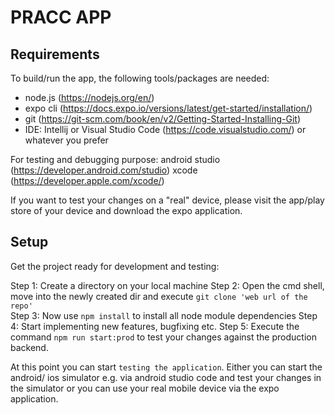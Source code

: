 # PRACC APP

## Requirements

To build/run the app, the following tools/packages are needed:

- node.js (https://nodejs.org/en/)
- expo cli (https://docs.expo.io/versions/latest/get-started/installation/)
- git (https://git-scm.com/book/en/v2/Getting-Started-Installing-Git)
- IDE: Intellij or Visual Studio Code (https://code.visualstudio.com/) or whatever you prefer

For testing and debugging purpose:
android studio (https://developer.android.com/studio)
xcode (https://developer.apple.com/xcode/)

If you want to test your changes on a "real" device, please visit the app/play store of your device and download
the expo application.

## Setup

Get the project ready for development and testing:

Step 1: Create a directory on your local machine
Step 2: Open the cmd shell, move into the newly created dir and execute `git clone 'web url of the repo'`  
Step 3: Now use `npm install` to install all node module dependencies
Step 4: Start implementing new features, bugfixing etc.
Step 5: Execute the command `npm run start:prod` to test your changes against the production backend.

At this point you can start `testing the application`. Either you can start the android/ ios simulator e.g.
via android studio code and test your changes in the simulator or you can use your real mobile device
via the expo application.
